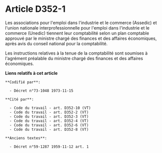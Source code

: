 # Article D352-1

Les associations pour l'emploi dans l'industrie et le commerce (Assedic) et l'union nationale interprofessionnelle pour
l'emploi dans l'industrie et le commerce (Unedic) tiennent leur comptabilité selon un plan comptable approuvé par le ministre
chargé des finances et des affaires économiques, après avis du conseil national pour la comptabilité.

Les instructions relatives à la tenue de la comptabilité sont soumises à l'agrément préalable du ministre chargé des finances
et des affaires économiques.

**Liens relatifs à cet article**

	**Codifié par**:

	  - Décret n°73-1048 1973-11-15

	**Cité par**:

	  - Code du travail - art. D352-10 (VT)
	  - Code du travail - art. D352-2 (VT)
	  - Code du travail - art. D352-3 (VT)
	  - Code du travail - art. D352-4 (VT)
	  - Code du travail - art. D352-6 (VT)
	  - Code du travail - art. D352-8 (VT)

	**Anciens textes**:

	  - Décret n°59-1287 1959-11-12 art. 1
